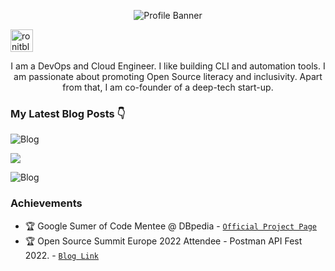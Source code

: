 <p align="center"><img alt="Profile Banner" src="https://github.com/ronitblenz/ronitblenz/assets/91361382/b9c4dfc7-9e67-43f9-89ae-da037ce1fcda"></p>


<p align="left"> <a href="https://twitter.com/intent/follow?screen_name=ronitblenz" target="blank"><img src="https://www.learninglight.com/wp-content/uploads/2017/06/Twitter-follow-button.png" height="36" alt="ronitblenz"/></a></p>

<div align="center">

I am a DevOps and Cloud Engineer. I like building CLI and automation tools. I am passionate about promoting Open Source literacy and inclusivity. Apart from that, I am co-founder of a deep-tech start-up.

</div>

### My Latest Blog Posts 👇
<!-- HASHNODE_BLOG:START -->
![Blog](https://hashnode-blog-cards.vercel.app/api/getHashnodeBlog?url=https://ronitbanerjee.hashnode.dev/introduction-to-devops&large=true&theme=light)

![](https://hashnode-blog-cards.vercel.app/api/getHashnodeBlog?url=https://ronitbanerjee.hashnode.dev/ec2-using-terraform&large=true&theme=light)

![Blog](https://hashnode-blog-cards.vercel.app/api/getHashnodeBlog?url=https://ronitbanerjee.hashnode.dev/m1-mac-ec2-instance&large=true&theme=light)


<!-- HASHNODE_BLOG:END -->



### Achievements

- 🏆 Google Sumer of Code Mentee @ DBpedia - [`Official Project Page`](https://summerofcode.withgoogle.com/programs/2023/projects/XXtxuRIj)           
- 🏆 Open Source Summit Europe 2022 Attendee - Postman API Fest 2022. - [`Blog Link`](https://ronitbanerjee.hashnode.dev/open-source-summit-europe-experience)      
